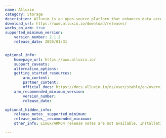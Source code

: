```yaml
---
name: Alluxio
category: Storage
description: Alluxio is an open-source platform that enhances data access speeds by caching data in memory. It connects storage systems with compute frameworks, improving data processing efficiency.
download_url: https://www.alluxio.io/download/releases/
works_on_arm: true
supported_minimum_version:
    version_number: 2.1.2
    release_date: 2020/01/31


optional_info:
    homepage_url: https://www.alluxio.io/
    support_caveats:
    alternative_options:
    getting_started_resources:
        arm_content:
        partner_content:
        official_docs: https://docs.alluxio.io/os/user/stable/en/overview/Getting-Started.html
    arm_recommended_minimum_version:
        version_number:
        release_date:

optional_hidden_info:
    release_notes__supported_minimum:
    release_notes__recommended_minimum:
    other_info: Linux/ARM64 release notes are not available. Installation and testing were done using released tar files.

---
```

